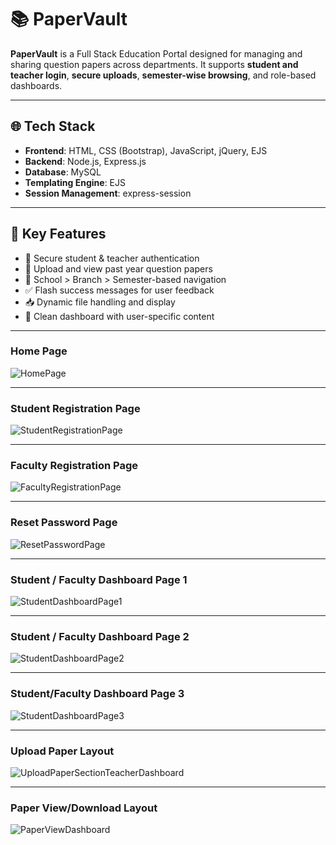 # 📚 PaperVault

**PaperVault** is a Full Stack Education Portal designed for managing and sharing question papers across departments. It supports **student and teacher login**, **secure uploads**, **semester-wise browsing**, and role-based dashboards.

---

## 🌐 Tech Stack

- **Frontend**: HTML, CSS (Bootstrap), JavaScript, jQuery, EJS
- **Backend**: Node.js, Express.js
- **Database**: MySQL
- **Templating Engine**: EJS
- **Session Management**: express-session

---

## 🔑 Key Features

- 🔐 Secure student & teacher authentication
- 📄 Upload and view past year question papers
- 📂 School > Branch > Semester-based navigation
- ✅ Flash success messages for user feedback
- 📥 Dynamic file handling and display
- 🎯 Clean dashboard with user-specific content

---

### Home Page
![HomePage](https://github.com/user-attachments/assets/fb05c8fc-b8b4-47ec-991b-15f42c62a4aa)

---
### Student Registration Page
![StudentRegistrationPage](https://github.com/user-attachments/assets/62c2038f-df02-4a77-afab-d33c802911bb)

---
### Faculty Registration Page
![FacultyRegistrationPage](https://github.com/user-attachments/assets/e8aac649-e913-4559-b72b-07a3171acf88)

---
### Reset Password Page
![ResetPasswordPage](https://github.com/user-attachments/assets/25d8713d-ee87-4275-981b-81e4d05762a9)

---
### Student / Faculty Dashboard Page 1
![StudentDashboardPage1](https://github.com/user-attachments/assets/6400fe08-4da8-42f8-8ec7-983170c480e7)

---
### Student / Faculty Dashboard Page 2
![StudentDashboardPage2](https://github.com/user-attachments/assets/f0e61096-9e04-4fe1-99b7-2aa1366dc5ec)

---
### Student/Faculty Dashboard Page 3
![StudentDashboardPage3](https://github.com/user-attachments/assets/3867dc5f-c733-417d-8a08-4155b7e3ab4f)

---
### Upload Paper Layout
![UploadPaperSectionTeacherDashboard](https://github.com/user-attachments/assets/3791120c-10cb-48a1-a7cf-69d8706dea5a)

---
### Paper View/Download Layout
![PaperViewDashboard](https://github.com/user-attachments/assets/7ade5d13-ce2e-4c38-af0a-9a8d48f47c53)



